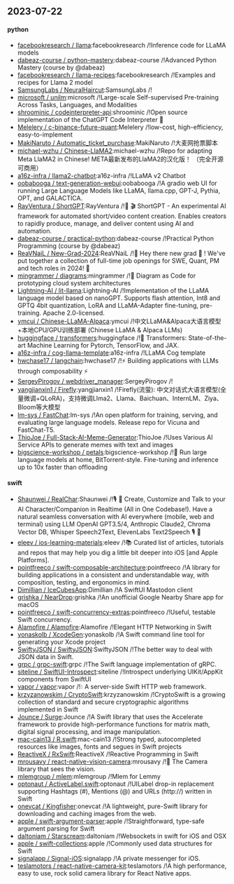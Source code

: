 ## 2023-07-22

#### python
* [facebookresearch / llama](https://github.com/facebookresearch/llama):facebookresearch /!Inference code for LLaMA models
* [dabeaz-course / python-mastery](https://github.com/dabeaz-course/python-mastery):dabeaz-course /!Advanced Python Mastery (course by @dabeaz)
* [facebookresearch / llama-recipes](https://github.com/facebookresearch/llama-recipes):facebookresearch /!Examples and recipes for Llama 2 model
* [SamsungLabs / NeuralHaircut](https://github.com/SamsungLabs/NeuralHaircut):SamsungLabs /!
* [microsoft / unilm](https://github.com/microsoft/unilm):microsoft /!Large-scale Self-supervised Pre-training Across Tasks, Languages, and Modalities
* [shroominic / codeinterpreter-api](https://github.com/shroominic/codeinterpreter-api):shroominic /!Open source implementation of the ChatGPT Code Interpreter
👾
* [Melelery / c-binance-future-quant](https://github.com/Melelery/c-binance-future-quant):Melelery /!low-cost, high-efficiency, easy-to-implement
* [MakiNaruto / Automatic_ticket_purchase](https://github.com/MakiNaruto/Automatic_ticket_purchase):MakiNaruto /!大麦网抢票脚本
* [michael-wzhu / Chinese-LlaMA2](https://github.com/michael-wzhu/Chinese-LlaMA2):michael-wzhu /!Repo for adapting Meta LlaMA2 in Chinese! META最新发布的LlaMA2的汉化版！ （完全开源可商用）
* [a16z-infra / llama2-chatbot](https://github.com/a16z-infra/llama2-chatbot):a16z-infra /!LLaMA v2 Chatbot
* [oobabooga / text-generation-webui](https://github.com/oobabooga/text-generation-webui):oobabooga /!A gradio web UI for running Large Language Models like LLaMA, llama.cpp, GPT-J, Pythia, OPT, and GALACTICA.
* [RayVentura / ShortGPT](https://github.com/RayVentura/ShortGPT):RayVentura /!🚀
🎬
ShortGPT - An experimental AI framework for automated short/video content creation. Enables creators to rapidly produce, manage, and deliver content using AI and automation.
* [dabeaz-course / practical-python](https://github.com/dabeaz-course/practical-python):dabeaz-course /!Practical Python Programming (course by @dabeaz)
* [ReaVNaiL / New-Grad-2024](https://github.com/ReaVNaiL/New-Grad-2024):ReaVNaiL /!👋
Hey there new grad
🎉
! We've put together a collection of full-time job openings for SWE, Quant, PM and tech roles in 2024!
🚀
* [mingrammer / diagrams](https://github.com/mingrammer/diagrams):mingrammer /!🎨
Diagram as Code for prototyping cloud system architectures
* [Lightning-AI / lit-llama](https://github.com/Lightning-AI/lit-llama):Lightning-AI /!Implementation of the LLaMA language model based on nanoGPT. Supports flash attention, Int8 and GPTQ 4bit quantization, LoRA and LLaMA-Adapter fine-tuning, pre-training. Apache 2.0-licensed.
* [ymcui / Chinese-LLaMA-Alpaca](https://github.com/ymcui/Chinese-LLaMA-Alpaca):ymcui /!中文LLaMA&Alpaca大语言模型+本地CPU/GPU训练部署 (Chinese LLaMA & Alpaca LLMs)
* [huggingface / transformers](https://github.com/huggingface/transformers):huggingface /!🤗
Transformers: State-of-the-art Machine Learning for Pytorch, TensorFlow, and JAX.
* [a16z-infra / cog-llama-template](https://github.com/a16z-infra/cog-llama-template):a16z-infra /!LLaMA Cog template
* [hwchase17 / langchain](https://github.com/hwchase17/langchain):hwchase17 /!⚡
Building applications with LLMs through composability
⚡
* [SergeyPirogov / webdriver_manager](https://github.com/SergeyPirogov/webdriver_manager):SergeyPirogov /!
* [yangjianxin1 / Firefly](https://github.com/yangjianxin1/Firefly):yangjianxin1 /!Firefly(流萤): 中文对话式大语言模型(全量微调+QLoRA)，支持微调Llma2、Llama、Baichuan、InternLM、Ziya、Bloom等大模型
* [lm-sys / FastChat](https://github.com/lm-sys/FastChat):lm-sys /!An open platform for training, serving, and evaluating large language models. Release repo for Vicuna and FastChat-T5.
* [ThioJoe / Full-Stack-AI-Meme-Generator](https://github.com/ThioJoe/Full-Stack-AI-Meme-Generator):ThioJoe /!Uses Various AI Service APIs to generate memes with text and images
* [bigscience-workshop / petals](https://github.com/bigscience-workshop/petals):bigscience-workshop /!🌸
Run large language models at home, BitTorrent-style. Fine-tuning and inference up to 10x faster than offloading

#### swift
* [Shaunwei / RealChar](https://github.com/Shaunwei/RealChar):Shaunwei /!🎙️
🤖
Create, Customize and Talk to your AI Character/Companion in Realtime (All in One Codebase!). Have a natural seamless conversation with AI everywhere (mobile, web and terminal) using LLM OpenAI GPT3.5/4, Anthropic Claude2, Chroma Vector DB, Whisper Speech2Text, ElevenLabs Text2Speech
🎙️
🤖
* [eleev / ios-learning-materials](https://github.com/eleev/ios-learning-materials):eleev /!📚
Curated list of articles, tutorials and repos that may help you dig a little bit deeper into iOS [and Apple Platforms].
* [pointfreeco / swift-composable-architecture](https://github.com/pointfreeco/swift-composable-architecture):pointfreeco /!A library for building applications in a consistent and understandable way, with composition, testing, and ergonomics in mind.
* [Dimillian / IceCubesApp](https://github.com/Dimillian/IceCubesApp):Dimillian /!A SwiftUI Mastodon client
* [grishka / NearDrop](https://github.com/grishka/NearDrop):grishka /!An unofficial Google Nearby Share app for macOS
* [pointfreeco / swift-concurrency-extras](https://github.com/pointfreeco/swift-concurrency-extras):pointfreeco /!Useful, testable Swift concurrency.
* [Alamofire / Alamofire](https://github.com/Alamofire/Alamofire):Alamofire /!Elegant HTTP Networking in Swift
* [yonaskolb / XcodeGen](https://github.com/yonaskolb/XcodeGen):yonaskolb /!A Swift command line tool for generating your Xcode project
* [SwiftyJSON / SwiftyJSON](https://github.com/SwiftyJSON/SwiftyJSON):SwiftyJSON /!The better way to deal with JSON data in Swift.
* [grpc / grpc-swift](https://github.com/grpc/grpc-swift):grpc /!The Swift language implementation of gRPC.
* [siteline / SwiftUI-Introspect](https://github.com/siteline/SwiftUI-Introspect):siteline /!Introspect underlying UIKit/AppKit components from SwiftUI
* [vapor / vapor](https://github.com/vapor/vapor):vapor /!💧
A server-side Swift HTTP web framework.
* [krzyzanowskim / CryptoSwift](https://github.com/krzyzanowskim/CryptoSwift):krzyzanowskim /!CryptoSwift is a growing collection of standard and secure cryptographic algorithms implemented in Swift
* [Jounce / Surge](https://github.com/Jounce/Surge):Jounce /!A Swift library that uses the Accelerate framework to provide high-performance functions for matrix math, digital signal processing, and image manipulation.
* [mac-cain13 / R.swift](https://github.com/mac-cain13/R.swift):mac-cain13 /!Strong typed, autocompleted resources like images, fonts and segues in Swift projects
* [ReactiveX / RxSwift](https://github.com/ReactiveX/RxSwift):ReactiveX /!Reactive Programming in Swift
* [mrousavy / react-native-vision-camera](https://github.com/mrousavy/react-native-vision-camera):mrousavy /!📸
The Camera library that sees the vision.
* [mlemgroup / mlem](https://github.com/mlemgroup/mlem):mlemgroup /!Mlem for Lemmy
* [optonaut / ActiveLabel.swift](https://github.com/optonaut/ActiveLabel.swift):optonaut /!UILabel drop-in replacement supporting Hashtags (#), Mentions (@) and URLs (http://) written in Swift
* [onevcat / Kingfisher](https://github.com/onevcat/Kingfisher):onevcat /!A lightweight, pure-Swift library for downloading and caching images from the web.
* [apple / swift-argument-parser](https://github.com/apple/swift-argument-parser):apple /!Straightforward, type-safe argument parsing for Swift
* [daltoniam / Starscream](https://github.com/daltoniam/Starscream):daltoniam /!Websockets in swift for iOS and OSX
* [apple / swift-collections](https://github.com/apple/swift-collections):apple /!Commonly used data structures for Swift
* [signalapp / Signal-iOS](https://github.com/signalapp/Signal-iOS):signalapp /!A private messenger for iOS.
* [teslamotors / react-native-camera-kit](https://github.com/teslamotors/react-native-camera-kit):teslamotors /!A high performance, easy to use, rock solid camera library for React Native apps.
